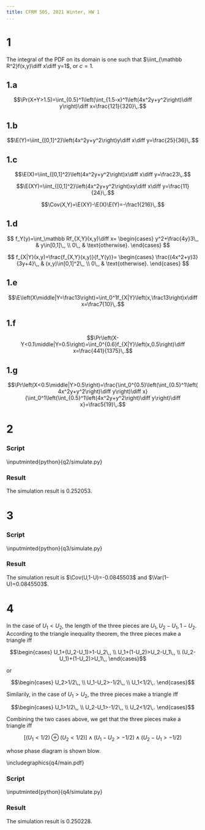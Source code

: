 ```yaml
---
title: CFRM 505, 2021 Winter, HW 1
...
```


# 1

The integral of the PDF on its domain is one such that $\iint_{\mathbb R^2}f(x,y)\diff x\diff y=1$, or $c=1$.

## 1.a

$$\Pr(X+Y>1.5)=\int_{0.5}^1\left(\int_{1.5-x}^1\left(4x^2y+y^2\right)\diff y\right)\diff x=\frac{121}{320}\,.$$

## 1.b

$$\E(Y)=\iint_{[0,1]^2}\left(4x^2y+y^2\right)y\diff x\diff y=\frac{25}{36}\,.$$

## 1.c

$$\E(X)=\iint_{[0,1]^2}\left(4x^2y+y^2\right)x\diff x\diff y=\frac23\,.$$

$$\E(XY)=\iint_{[0,1]^2}\left(4x^2y+y^2\right)xy\diff x\diff y=\frac{11}{24}\,.$$

$$\Cov(X,Y)=\E(XY)-\E(X)\E(Y)=-\frac1{216}\,.$$

## 1.d

$$
    f_Y(y)=\int_\mathbb Rf_{X,Y}(x,y)\diff x=
    \begin{cases}
        y^2+\frac{4y}3\,, & y\in[0,1]\,, \\
        0\,, & \text{otherwise}.
    \end{cases}
$$

$$
    f_{X|Y}(x,y)=\frac{f_{X,Y}(x,y)}{f_Y(y)}=
    \begin{cases}
        \frac{(4x^2+y)3}{3y+4}\,, & (x,y)\in[0,1]^2\,, \\
        0\,, & \text{otherwise}.
    \end{cases}
$$

## 1.e

$$\E\left(X\middle|Y=\frac13\right)=\int_0^1f_{X|Y}\left(x,\frac13\right)x\diff x=\frac7{10}\,.$$

## 1.f

$$\Pr\left(X-Y<0.1\middle|Y=0.5\right)=\int_0^{0.6}f_{X|Y}\left(x,0.5\right)\diff x=\frac{441}{1375}\,.$$

## 1.g

$$\Pr\left(X<0.5\middle|Y>0.5\right)=\frac{\int_0^{0.5}\left(\int_{0.5}^1\left(4x^2y+y^2\right)\diff y\right)\diff x}{\int_0^1\left(\int_{0.5}^1\left(4x^2y+y^2\right)\diff y\right)\diff x}=\frac5{19}\,.$$

# 2

### Script

\inputminted{python}{q2/simulate.py}

### Result

<!-- The analytic result is 1/4 -->

The simulation result is $0.252053$.

# 3

### Script

\inputminted{python}{q3/simulate.py}

### Result

<!-- The analytic result is -1/12 and 1/12 -->

The simulation result is $\Cov(U,1-U)=-0.0845503$ and $\Var(1-U)=0.0845503$.

# 4

In the case of $U_1<U_2$, the length of the three pieces are $U_1, U_2-U_1, 1-U_2$. According to the triangle inequality theorem, the three pieces make a triangle iff

$$\begin{cases}
U_1+(U_2-U_1)>1-U_2\,, \\
U_1+(1-U_2)>U_2-U_1\,, \\
(U_2-U_1)+(1-U_2)>U_1\,,
\end{cases}$$

or

$$\begin{cases}
U_2>1/2\,, \\
U_1-U_2>-1/2\,, \\
U_1<1/2\,.
\end{cases}$$

Similarily, in the case of $U_1>U_2$, the three pieces make a triangle iff

$$\begin{cases}
U_1>1/2\,, \\
U_2-U_1>-1/2\,, \\
U_2<1/2\,.
\end{cases}$$

Combining the two cases above, we get that the three pieces make a triangle iff

$$[(U_1<1/2)\oplus(U_2<1/2)]\land(U_1-U_2>-1/2)\land(U_2-U_1>-1/2)$$

whose phase diagram is shown blow.

\includegraphics{q4/main.pdf}

### Script

\inputminted{python}{q4/simulate.py}

### Result

The simulation result is $0.250228$.
